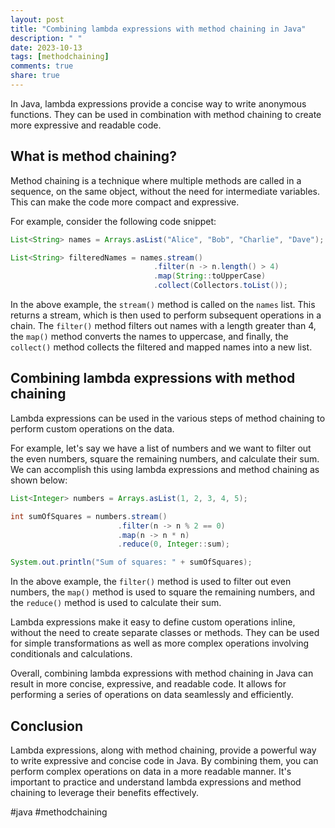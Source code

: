 ```yaml
---
layout: post
title: "Combining lambda expressions with method chaining in Java"
description: " "
date: 2023-10-13
tags: [methodchaining]
comments: true
share: true
---
```


In Java, lambda expressions provide a concise way to write anonymous functions. They can be used in combination with method chaining to create more expressive and readable code.

## What is method chaining?

Method chaining is a technique where multiple methods are called in a sequence, on the same object, without the need for intermediate variables. This can make the code more compact and expressive.

For example, consider the following code snippet:

```java
List<String> names = Arrays.asList("Alice", "Bob", "Charlie", "Dave");

List<String> filteredNames = names.stream()
                                .filter(n -> n.length() > 4)
                                .map(String::toUpperCase)
                                .collect(Collectors.toList());
```

In the above example, the `stream()` method is called on the `names` list. This returns a stream, which is then used to perform subsequent operations in a chain. The `filter()` method filters out names with a length greater than 4, the `map()` method converts the names to uppercase, and finally, the `collect()` method collects the filtered and mapped names into a new list.

## Combining lambda expressions with method chaining

Lambda expressions can be used in the various steps of method chaining to perform custom operations on the data.

For example, let's say we have a list of numbers and we want to filter out the even numbers, square the remaining numbers, and calculate their sum. We can accomplish this using lambda expressions and method chaining as shown below:

```java
List<Integer> numbers = Arrays.asList(1, 2, 3, 4, 5);

int sumOfSquares = numbers.stream()
                        .filter(n -> n % 2 == 0)
                        .map(n -> n * n)
                        .reduce(0, Integer::sum);

System.out.println("Sum of squares: " + sumOfSquares);
```

In the above example, the `filter()` method is used to filter out even numbers, the `map()` method is used to square the remaining numbers, and the `reduce()` method is used to calculate their sum.

Lambda expressions make it easy to define custom operations inline, without the need to create separate classes or methods. They can be used for simple transformations as well as more complex operations involving conditionals and calculations.

Overall, combining lambda expressions with method chaining in Java can result in more concise, expressive, and readable code. It allows for performing a series of operations on data seamlessly and efficiently.

## Conclusion

Lambda expressions, along with method chaining, provide a powerful way to write expressive and concise code in Java. By combining them, you can perform complex operations on data in a more readable manner. It's important to practice and understand lambda expressions and method chaining to leverage their benefits effectively.

\#java #methodchaining
